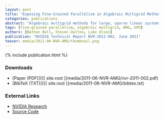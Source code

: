 ```yaml
---
layout: post
title: "Exposing Fine-Grained Parallelism in Algebraic Multigrid Methods"
categories: publications
abstract: "Algebraic multigrid methods for large, sparse linear systems are a necessity in many computational simulations, yet parallel algorithms for such solvers are generally decomposed into coarse-grained tasks suitable for distributed computers with traditional processing cores. However, accelerating multigrid on massively parallel throughput-oriented processors, such as the GPU, demands algorithms with abundant fine-grained parallelism. In this paper, we develop a parallel algebraic multigrid method which exposes substantial fine-grained parallelism in both the construction of the multigrid hierarchy as well as the cycling or solve stage. Our algorithms are expressed in terms of scalable parallel primitives that are efficiently implemented on the GPU. The resulting solver achieves an average speedup of over 2x in the setup phase and around 6x in the cycling phase when compared to a representative CPU implementation."
tags: [fine-grained parallelism, algebraic multigrid, AMG, GPU]
authors: [Nathan Bell, Steven Dalton, Luke Olson]
publication: "NVIDIA Technical Report NVR-2011-002, June 2011"
teaser: media/2011-06-NVR-AMG/thumbnail.png
---
```


{% include publication.html %}

### Downloads

 * [Paper (PDF)]({{ site.root }}media/2011-06-NVR-AMG/nvr-2011-002.pdf)
 * [BibTeX (TXT)]({{ site.root }}media/2011-06-NVR-AMG/bibtex.txt)

### External Links

 * [NVIDIA Research](http://research.nvidia.com/publication/exposing-fine-grained-parallelism-algebraic-multigrid-methods)
 * [Source Code](http://code.google.com/p/cusp-library/downloads/list)

